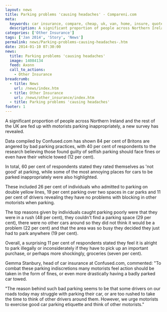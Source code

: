 ```yaml
---
layout: news
title: Parking problems 'causing headaches' - Compareni.com
meta:
  keywords: car insurance, compare, cheap, uk, van, home, insure, quotes, online, comparison, bike, loans, life
  description: A significant proportion of people across Northern Ireland and the rest of the UK are fed up with motorists parking inappropriately, a new survey has revealed
categories: ['Other Insurance']
tags: ['Jan 2014', 'Story', 'News']
permalink: news/Parking-problems-causing-headaches-.htm
date: 2014-01-10 07:30:00
news:
  title: Parking problems 'causing headaches'
  image: 14084134
  feed: Axonn
  call_to_actions:
    - Other Insurance
breadcrumb:
  - title: News
    url: /news/index.htm
  - title: Other Insurance
    url: /news/other_insurance/index.htm
  - title: Parking problems 'causing headaches'
footer: 1
---
```


A significant proportion of people across Northern Ireland and the rest of the UK are fed up with motorists parking inappropriately, a new survey has revealed.

Data compiled by Confused.com has shown 84 per cent of Britons are angered by bad parking practices, with 40 per cent of respondents to the research believing those found guilty of selfish parking should face fines or even have their vehicle towed (12 per cent).

In total, 60 per cent of respondents stated they rated themselves as &#39;not good&#39; at parking, while some of the most annoying places for cars to be parked inappropriately were also highlighted.

These included 26 per cent of individuals who admitted to parking on double yellow lines, 19 per cent parking over two spaces in car parks and 11 per cent of drivers revealing they have no problems with blocking in other motorists when parking.

The top reasons given by individuals caught parking poorly were that they were in a rush (48 per cent), they couldn&#39;t find a parking space (29 per cent), there were no other cars around so they did not think it would be a problem (22 per cent) and that the area was so busy they decided they just had to park anywhere (19 per cent).

Overall, a surprising 11 per cent of respondents stated they feel it is alright to park illegally or inconsiderately if they have to pick up an important purchase, or perhaps more shockingly, groceries (seven per cent).

Gemma Stanbury, head of car insurance at Confused.com, commented: &quot;To combat these parking indiscretions many motorists feel action should be taken in the form of fines, or even more drastically having a badly parked car towed.

&quot;The reason behind such bad parking seems to be that some drivers on our roads today may struggle with parking their car, or are too rushed to take the time to think of other drivers around them. However, we urge motorists to exercise good car parking&nbsp;etiquette and think of other motorists.&quot;
